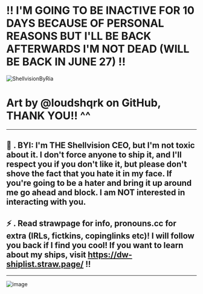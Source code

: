# !! I'M GOING TO BE INACTIVE FOR 10 DAYS BECAUSE OF PERSONAL REASONS BUT I'LL BE BACK AFTERWARDS I'M NOT DEAD (WILL BE BACK IN JUNE 27) !!

![ShellvisionByRia](https://github.com/user-attachments/assets/b89b9bf3-b401-4013-b182-06137e9df7d8)


# Art by @loudshqrk on GitHub, THANK YOU!! ^^
--------------------
🐚 . BYI: I'm THE Shellvision CEO, but I'm not toxic about it. I don't force anyone to ship it, and I'll respect you if you don't like it, but please don't shove the fact that you hate it in my face. If you're going to be a hater and bring it up around me go ahead and block. I am NOT interested in interacting with you.
--------------------
⚡ . Read strawpage for info, pronouns.cc for extra (IRLs, fictkins, copinglinks etc)! I will follow you back if I find you cool! If you want to learn about my ships, visit https://dw-shiplist.straw.page/ !!
--------------------


--------------------

![image](https://github.com/user-attachments/assets/cf86a69d-a88e-417e-99b4-55ee9f03683b)
